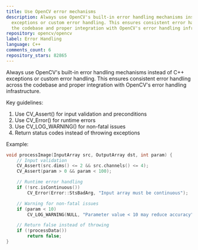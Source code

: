 ```yaml
---
title: Use OpenCV error mechanisms
description: Always use OpenCV's built-in error handling mechanisms instead of C++
  exceptions or custom error handling. This ensures consistent error handling across
  the codebase and proper integration with OpenCV's error handling infrastructure.
repository: opencv/opencv
label: Error Handling
language: C++
comments_count: 6
repository_stars: 82865
---
```


Always use OpenCV's built-in error handling mechanisms instead of C++ exceptions or custom error handling. This ensures consistent error handling across the codebase and proper integration with OpenCV's error handling infrastructure.

Key guidelines:
1. Use CV_Assert() for input validation and preconditions
2. Use CV_Error() for runtime errors
3. Use CV_LOG_WARNING() for non-fatal issues
4. Return status codes instead of throwing exceptions

Example:
```cpp
void processImage(InputArray src, OutputArray dst, int param) {
    // Input validation
    CV_Assert(src.dims() <= 2 && src.channels() <= 4);
    CV_Assert(param > 0 && param < 100);

    // Runtime error handling
    if (!src.isContinuous())
        CV_Error(Error::StsBadArg, "Input array must be continuous");

    // Warning for non-fatal issues
    if (param < 10)
        CV_LOG_WARNING(NULL, "Parameter value < 10 may reduce accuracy");

    // Return false instead of throwing
    if (!processData())
        return false;
}
```
